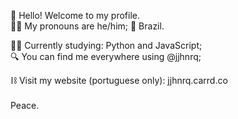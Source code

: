 🌳 Hello! Welcome to my profile. <br>
🧑🏻 My pronouns are he/him; 📍 Brazil. <br> 

👨‍💻 Currently studying: Python and JavaScript; <br>
🔍 You can find me everywhere using @jjhnrq; <br>

⛓ Visit my website (portuguese only): jjhnrq.carrd.co <br>
<br>
Peace. 


